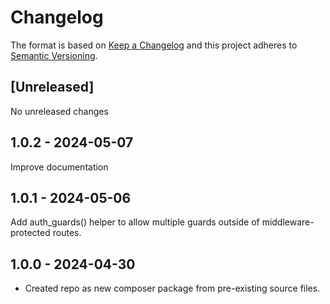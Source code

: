 # Changelog

The format is based on [Keep a Changelog](http://keepachangelog.com/en/1.0.0/)
and this project adheres to [Semantic Versioning](http://semver.org/spec/v2.0.0.html).

## [Unreleased]

No unreleased changes

## 1.0.2 - 2024-05-07

Improve documentation

## 1.0.1 - 2024-05-06

Add auth_guards() helper to allow multiple guards outside of middleware-protected routes.

## 1.0.0 - 2024-04-30

* Created repo as new composer package from pre-existing source files.
